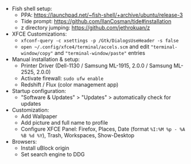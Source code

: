 - Fish shell setup:
    - PPA: https://launchpad.net/~fish-shell/+archive/ubuntu/release-3
    - Tide prompt: https://github.com/IlanCosman/tide#installation
    - z directory jumping: https://github.com/jethrokuan/z
- XFCE Customizations:
    - `xfconf-query -c xsettings -p /Gtk/DialogsUseHeader -s false`
    - `open ~/.config/xfce4/terminal/accels.scm` and edit `"terminal-window/copy"` and `"terminal-window/paste"` entries
- Manual installation & setup:
    - Printer Driver (Dell-1130 / Samsung ML-1915, 2.0.0 / Samsung ML-2525, 2.0.0)
    - Activate firewall: `sudo ufw enable`
    - Redshift / Flux (color management app)
- Startup configuration:
    - "Software & Updates" > "Updates" > automatically check for updates
- Customization:
    - Add Wallpaper
    - Add picture and full name to profile
    - Configure XFCE Panel: Firefox, Places, Date (format `%I:%M %p - %A %B %d %Y`), Trash, Workspaces, Show-Desktop
- Browsers:
    - Install uBlock origin
    - Set search engine to DDG
